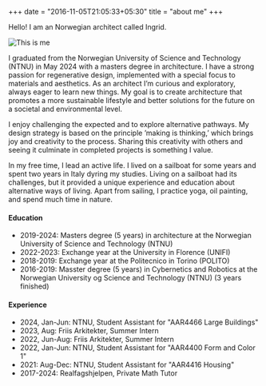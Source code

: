 +++
date = "2016-11-05T21:05:33+05:30"
title = "about me"
+++

Hello! I am an Norwegian architect called Ingrid. 


![This is me](/img/ingrid.jpg)

I graduated from the Norwegian
University of Science and Technology (NTNU)
in May 2024 with a masters degree in architecture. I
have a strong passion for regenerative design,
implemented with a special focus to materials
and aesthetics. As an architect I’m curious
and exploratory, always eager to learn new
things. My goal is to create architecture that
promotes a more sustainable lifestyle and
better solutions for the future on a societal
and environmental level.

I enjoy challenging the expected and to
explore alternative pathways. My design
strategy is based on the principle ’making is
thinking,’ which brings joy and creativity to
the process. Sharing this creativity with others
and seeing it culminate in completed projects
is something I value.

In my free time, I lead an active life. I lived on
a sailboat for some years and spent two years
in Italy dyring my studies. Living on a sailboat
had its challenges, but it provided a unique
experience and education about alternative
ways of living. Apart from sailing, I practice
yoga, oil painting, and spend much time
in nature.

#### Education

* 2019-2024: Masters degree (5 years) in architecture at the Norwegian University of Science and Technology (NTNU)
* 2022-2023: Exchange year at the University in Florence (UNIFI)
* 2018-2019: Exchange year at the Politecnico in Torino (POLITO)
* 2016-2019: Masster degree (5 years) in Cybernetics and Robotics at the Norwegian University og Science and Technology (NTNU) (3 years finished)

#### Experience

* 2024, Jan-Jun: NTNU, Student Assistant for "AAR4466 Large Buildings"
* 2023, Aug: Friis Arkitekter, Summer Intern  
* 2022, Jun-Aug: Friis Arkitekter, Summer Intern  
* 2022, Jan-Jun: NTNU, Student Assistant for "AAR4400 Form and Color 1"
* 2021: Aug-Dec: NTNU, Student Assistant for "AAR4416 Housing"
* 2017-2024: Realfagshjelpen, Private Math Tutor